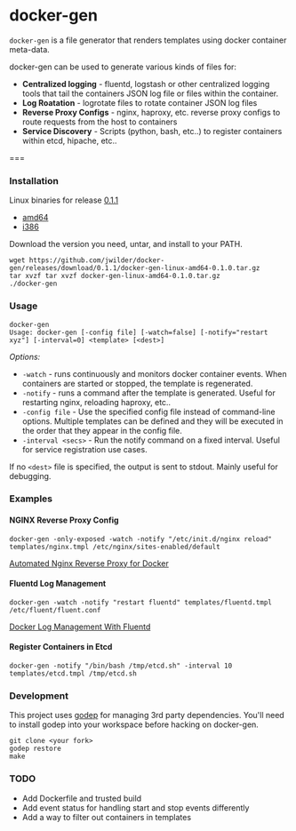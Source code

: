 docker-gen
=====

`docker-gen` is a file generator that renders templates using docker container meta-data.

docker-gen can be used to generate various kinds of files for:

 * **Centralized logging** - fluentd, logstash or other centralized logging tools that tail the containers JSON log file or files within the container.
 * **Log Roatation** - logrotate files to rotate container JSON log files
 * **Reverse Proxy Configs** - nginx, haproxy, etc. reverse proxy configs to route requests from the host to containers
 * **Service Discovery** - Scripts (python, bash, etc..) to register containers within etcd, hipache, etc..

===

### Installation

Linux binaries for release [0.1.1](https://github.com/jwilder/docker-gen/releases)

* [amd64](https://github.com/jwilder/docker-gen/releases/download/0.1.1/docker-gen-linux-amd64-0.1.1.tar.gz)
* [i386](https://github.com/jwilder/docker-gen/releases/download/0.1.1/docker-gen-linux-i386-0.1.1.tar.gz)

Download the version you need, untar, and install to your PATH.

```
wget https://github.com/jwilder/docker-gen/releases/download/0.1.1/docker-gen-linux-amd64-0.1.0.tar.gz
tar xvzf tar xvzf docker-gen-linux-amd64-0.1.0.tar.gz
./docker-gen
```

### Usage
```
docker-gen
Usage: docker-gen [-config file] [-watch=false] [-notify="restart xyz"] [-interval=0] <template> [<dest>]
```

*Options:*
* `-watch` - runs continuously and monitors docker container events.  When containers are started
or stopped, the template is regenerated.
* `-notify` - runs a command after the template is generated.  Useful for restarting nginx, reloading
haproxy, etc..
* `-config file` - Use the specified config file instead of command-line options.  Multiple templates can be defined and they will be executed in the order that they appear in the config file.
* `-interval <secs>` - Run the notify command on a fixed interval.  Useful for service registration use cases.

If no `<dest>` file is specified, the output is sent to stdout.  Mainly useful for debugging.


### Examples

#### NGINX Reverse Proxy Config

```
docker-gen -only-exposed -watch -notify "/etc/init.d/nginx reload" templates/nginx.tmpl /etc/nginx/sites-enabled/default
```

[Automated Nginx Reverse Proxy for Docker](http://jasonwilder.com/blog/2014/03/25/automated-nginx-reverse-proxy-for-docker/)

#### Fluentd Log Management

```
docker-gen -watch -notify "restart fluentd" templates/fluentd.tmpl /etc/fluent/fluent.conf
```

[Docker Log Management With Fluentd](http://jasonwilder.com/blog/2014/03/17/docker-log-management-using-fluentd/)

#### Register Containers in Etcd

```
docker-gen -notify "/bin/bash /tmp/etcd.sh" -interval 10 templates/etcd.tmpl /tmp/etcd.sh
```


### Development

This project uses [godep](https://github.com/tools/godep) for managing 3rd party dependencies.  You'll need to install godep into your workspace before hacking on docker-gen.

```
git clone <your fork>
godep restore
make
```

### TODO

 * Add Dockerfile and trusted build
 * Add event status for handling start and stop events differently
 * Add a way to filter out containers in templates
